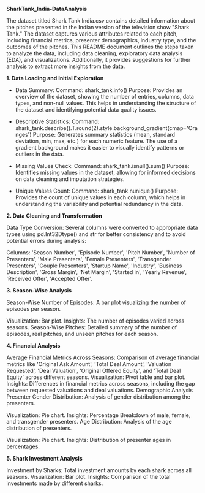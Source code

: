    **SharkTank_India-DataAnalysis**

   
The dataset titled Shark Tank India.csv contains detailed information about the pitches presented in the Indian version of the television show "Shark Tank." The dataset captures various attributes related to each pitch, including financial metrics, presenter demographics, industry type, and the outcomes of the pitches. This README document outlines the steps taken to analyze the data, including data cleaning, exploratory data analysis (EDA), and visualizations. Additionally, it provides suggestions for further analysis to extract more insights from the data.

**1. Data Loading and Initial Exploration**

- Data Summary:
Command: shark_tank.info()
Purpose: Provides an overview of the dataset, showing the number of entries, columns, data types, and non-null values. This helps in understanding the structure of the dataset and identifying potential data quality issues.

- Descriptive Statistics:
Command: shark_tank.describe().T.round(2).style.background_gradient(cmap='Oranges')
Purpose: Generates summary statistics (mean, standard deviation, min, max, etc.) for each numeric feature. The use of a gradient background makes it easier to visually identify patterns or outliers in the data.

- Missing Values Check:
Command: shark_tank.isnull().sum()
Purpose: Identifies missing values in the dataset, allowing for informed decisions on data cleaning and imputation strategies.

- Unique Values Count:
Command: shark_tank.nunique()
Purpose: Provides the count of unique values in each column, which helps in understanding the variability and potential redundancy in the data.

 **2. Data Cleaning and Transformation**
      
Data Type Conversion: Several columns were converted to appropriate data types using pd.Int32Dtype() and str for better consistency and to avoid potential errors during analysis:

Columns: 'Season Number', 'Episode Number', 'Pitch Number', 'Number of Presenters', 'Male Presenters', 'Female Presenters', 'Transgender Presenters', 'Couple Presenters', 'Startup Name', 'Industry', 'Business Description', 'Gross Margin', 'Net Margin', 'Started in', 'Yearly Revenue', 'Received Offer', 'Accepted Offer'.

 **3. Season-Wise Analysis**
      
Season-Wise Number of Episodes: A bar plot visualizing the number of episodes per season.

Visualization: Bar plot.
Insights: The number of episodes varied across seasons.
Season-Wise Pitches: Detailed summary of the number of episodes, real pitches, and unseen pitches for each season.

  **4. Financial Analysis**
      
Average Financial Metrics Across Seasons: Comparison of average financial metrics like 'Original Ask Amount', 'Total Deal Amount', 'Valuation Requested', 'Deal Valuation', 'Original Offered Equity', and 'Total Deal Equity' across different seasons.
Visualization: Pivot table and bar plot.
Insights: Differences in financial metrics across seasons, including the gap between requested valuations and deal valuations.
Demographic Analysis
Presenter Gender Distribution: Analysis of gender distribution among the presenters.

Visualization: Pie chart.
Insights: Percentage Breakdown of male, female, and transgender presenters.
Age Distribution: Analysis of the age distribution of presenters.

Visualization: Pie chart.
Insights: Distribution of presenter ages in percentages.

  **5. Shark Investment Analysis**

Investment by Sharks: Total investment amounts by each shark across all seasons.
Visualization: Bar plot.
Insights: Comparison of the total investments made by different sharks.
